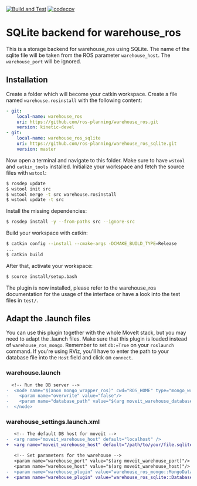 [![Build and Test](https://github.com/ros-planning/warehouse_ros_sqlite/actions/workflows/build_and_test.yaml/badge.svg?branch=master)](https://github.com/ros-planning/warehouse_ros_sqlite/actions/workflows/build_and_test.yaml)
[![codecov](https://codecov.io/gh/ros-planning/warehouse_ros_sqlite/branch/master/graph/badge.svg?token=QHPGDZM8HX)](https://codecov.io/gh/ros-planning/warehouse_ros_sqlite)

# SQLite backend for warehouse_ros

This is a storage backend for warehouse_ros using SQLite.
The name of the sqlite file will be taken from the ROS parameter `warehouse_host`. The `warehouse_port` will be ignored.


## Installation

Create a folder which will become your catkin workspace.
Create a file named `warehouse.rosinstall` with the following content:
```yaml
- git:
    local-name: warehouse_ros
    uri: https://github.com/ros-planning/warehouse_ros.git
    version: kinetic-devel
- git:
    local-name: warehouse_ros_sqlite
    uri: https://github.com/ros-planning/warehouse_ros_sqlite.git
    version: master
```

Now open a terminal and navigate to this folder.
Make sure to have `wstool` and `catkin_tools` installed.
Initialize your workspace and fetch the source files with `wstool`:
```bash
$ rosdep update
$ wstool init src
$ wstool merge -t src warehouse.rosinstall
$ wstool update -t src
```
Install the missing dependencies:
```bash
$ rosdep install -y --from-paths src --ignore-src
```
Build your workspace with catkin:
```bash
$ catkin config --install --cmake-args -DCMAKE_BUILD_TYPE=Release
...
$ catkin build
```
After that, activate your workspace:
```bash
$ source install/setup.bash
```
The plugin is now installed, please refer to the warehouse_ros documentation for the usage of the interface or have a look into the test files in `test/`.

## Adapt the .launch files

You can use this plugin together with the whole MoveIt stack,
but you may need to adapt the .launch files.
Make sure that this plugin is loaded instead of `warehouse_ros_mongo`.
Remember to set `db:=True` on your `roslaunch` command.
If you're using RViz, you'll have to enter the path to your database file into the `Host` field and click on `connect`.

### warehouse.launch

```diff
  <!-- Run the DB server -->
-  <node name="$(anon mongo_wrapper_ros)" cwd="ROS_HOME" type="mongo_wrapper_ros.py" pkg="warehouse_ros_mongo">
-    <param name="overwrite" value="false"/>
-    <param name="database_path" value="$(arg moveit_warehouse_database_path)" />
-  </node>
```

### warehouse_settings.launch.xml

```diff
   <!-- The default DB host for moveit -->
-  <arg name="moveit_warehouse_host" default="localhost" />
+  <arg name="moveit_warehouse_host" default="/path/to/your/file.sqlite" />

   <!-- Set parameters for the warehouse -->
   <param name="warehouse_port" value="$(arg moveit_warehouse_port)"/>
   <param name="warehouse_host" value="$(arg moveit_warehouse_host)"/>
-  <param name="warehouse_plugin" value="warehouse_ros_mongo::MongoDatabaseConnection" />
+  <param name="warehouse_plugin" value="warehouse_ros_sqlite::DatabaseConnection" />
```
